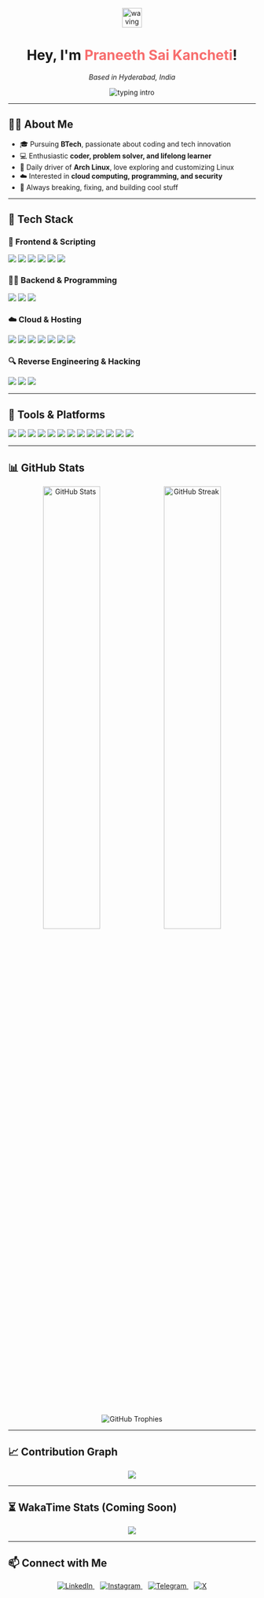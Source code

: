 <p align="center">
  <img src="https://media.giphy.com/media/hvRJCLFzcasrR4ia7z/giphy.gif" width="40" alt="waving hand" />
</p>

<h1 align="center">
  Hey, I'm <span style="color:#F76D6D;">Praneeth Sai Kancheti</span>!
</h1>

<p align="center"><em>Based in Hyderabad, India</em></p>

<p align="center">
  <img src="https://readme-typing-svg.herokuapp.com?font=Fira+Code&weight=600&size=26&pause=1000&color=F76D6D&center=true&vCenter=true&width=600&height=60&lines=I'm+a+Coder.;Developer.;Problem+Solver.;Lifelong+Learner.;Tech+Enthusiast." alt="typing intro"/>
</p>

---

## 👨‍💻 About Me

- 🎓 Pursuing **BTech**, passionate about coding and tech innovation  
- 💻 Enthusiastic **coder, problem solver, and lifelong learner**  
- 🐧 Daily driver of **Arch Linux**, love exploring and customizing Linux  
- ☁️ Interested in **cloud computing, programming, and security**  
- 🔧 Always breaking, fixing, and building cool stuff  

---

## 🧠 Tech Stack

### 🎨 Frontend & Scripting

<p>
  <img src="https://img.shields.io/badge/HTML5-E34F26?style=flat&logo=html5&logoColor=white"/>
  <img src="https://img.shields.io/badge/CSS3-1572B6?style=flat&logo=css3&logoColor=white"/>
  <img src="https://img.shields.io/badge/JavaScript-F7DF1E?style=flat&logo=javascript&logoColor=black"/>
  <img src="https://img.shields.io/badge/TypeScript-3178C6?style=flat&logo=typescript&logoColor=white"/>
  <img src="https://img.shields.io/badge/React-20232A?style=flat&logo=react&logoColor=61DAFB"/>
  <img src="https://img.shields.io/badge/Tailwind_CSS-06B6D4?style=flat&logo=tailwind-css&logoColor=white"/>
</p>

### 🧑‍💻 Backend & Programming

<p>
  <img src="https://img.shields.io/badge/Python-3776AB?style=flat&logo=python&logoColor=white"/>
  <img src="https://img.shields.io/badge/Node.js-339933?style=flat&logo=node.js&logoColor=white"/>
  <img src="https://img.shields.io/badge/Lua-2C2D72?style=flat&logo=lua&logoColor=white"/>
</p>

### ☁️ Cloud & Hosting

<p>
  <img src="https://img.shields.io/badge/AWS-232F3E?style=flat&logo=amazon-aws&logoColor=white"/>
  <img src="https://img.shields.io/badge/Azure-0078D4?style=flat&logo=microsoft-azure&logoColor=white"/>
  <img src="https://img.shields.io/badge/Cloudways-2C2E3E?style=flat&logo=cloudflare&logoColor=white"/>
  <img src="https://img.shields.io/badge/DigitalOcean-0080FF?style=flat&logo=digitalocean&logoColor=white"/>
  <img src="https://img.shields.io/badge/Vultr-007BFC?style=flat&logo=vultr&logoColor=white"/>
  <img src="https://img.shields.io/badge/VPS_Hosting-000000?style=flat&logo=serverfault&logoColor=white"/>
  <img src="https://img.shields.io/badge/GitHub-181717?style=flat&logo=github&logoColor=white"/>
</p>

### 🔍 Reverse Engineering & Hacking

<p>
  <img src="https://img.shields.io/badge/Memory_Editing-000000?style=flat&logo=codeforces&logoColor=white"/>
  <img src="https://img.shields.io/badge/Android_Debugging-3DDC84?style=flat&logo=android&logoColor=white"/>
  <img src="https://img.shields.io/badge/Magisk_Root-00AF9C?style=flat&logo=android&logoColor=white"/>
</p>

---

## 🧰 Tools & Platforms

<p>
  <img src="https://img.shields.io/badge/VS_Code-007ACC?style=flat&logo=visual-studio-code&logoColor=white"/>
  <img src="https://img.shields.io/badge/Postman-FF6C37?style=flat&logo=postman&logoColor=white"/>
  <img src="https://img.shields.io/badge/Docker-2496ED?style=flat&logo=docker&logoColor=white"/>
  <img src="https://img.shields.io/badge/Git-F05032?style=flat&logo=git&logoColor=white"/>
  <img src="https://img.shields.io/badge/GitHub_Desktop-24292E?style=flat&logo=github&logoColor=white"/>
  <img src="https://img.shields.io/badge/Notion-000000?style=flat&logo=notion&logoColor=white"/>
  <img src="https://img.shields.io/badge/Chrome_DevTools-4285F4?style=flat&logo=google-chrome&logoColor=white"/>
  <img src="https://img.shields.io/badge/NPM-CB3837?style=flat&logo=npm&logoColor=white"/>
  <img src="https://img.shields.io/badge/Figma-F24E1E?style=flat&logo=figma&logoColor=white"/>
  <img src="https://img.shields.io/badge/Canva-00C4CC?style=flat&logo=canva&logoColor=white"/>
  <img src="https://img.shields.io/badge/Replit-667881?style=flat&logo=replit&logoColor=white"/>
  <img src="https://img.shields.io/badge/Termux-000000?style=flat&logo=gnubash&logoColor=white"/>
  <img src="https://img.shields.io/badge/Vercel-000000?style=flat&logo=vercel&logoColor=white"/>
</p>

---

## 📊 GitHub Stats

<p align="center">
  <img alt="GitHub Stats" src="https://github-readme-stats.vercel.app/api?username=codeneeth&show_icons=true&theme=radical&hide_title=true&hide_border=true" width="48%" />
  <img alt="GitHub Streak" src="https://github-readme-streak-stats.herokuapp.com/?user=codeneeth&theme=radical&hide_border=true" width="48%" />
</p>

<p align="center">
  <img alt="GitHub Trophies" src="https://github-profile-trophy.vercel.app/?username=codeneeth&theme=radical&row=1&column=6&margin-w=10" />
</p>

---

## 📈 Contribution Graph

<p align="center">
  <img src="https://github-readme-activity-graph.vercel.app/graph?username=codeneeth&theme=react-dark&hide_border=true" />
</p>

---

## ⏳ WakaTime Stats (Coming Soon)

<p align="center">
  <img src="https://img.shields.io/badge/WakaTime-Coming%20Soon-blue?logo=wakatime" />
</p>

---

## 📫 Connect with Me

<p align="center">
  <a href="https://www.linkedin.com/in/praneeth-sai-kancheti-1584b3361" target="_blank">
    <img alt="LinkedIn" src="https://img.shields.io/badge/LinkedIn-0077B5?style=flat&logo=linkedin&logoColor=white" />
  </a>
  &nbsp;&nbsp;
  <a href="https://instagram.com/whilepraneeth" target="_blank">
    <img alt="Instagram" src="https://img.shields.io/badge/Instagram-E4405F?style=flat&logo=instagram&logoColor=white" />
  </a>
  &nbsp;&nbsp;
  <a href="https://t.me/slayerxd" target="_blank">
    <img alt="Telegram" src="https://img.shields.io/badge/Telegram-26A5E4?style=flat&logo=telegram&logoColor=white" />
  </a>
  &nbsp;&nbsp;
  <a href="https://x.com/whilepraneeth" target="_blank">
    <img alt="X" src="https://img.shields.io/badge/X-000000?style=flat&logo=twitter&logoColor=white" />
  </a>
</p>
